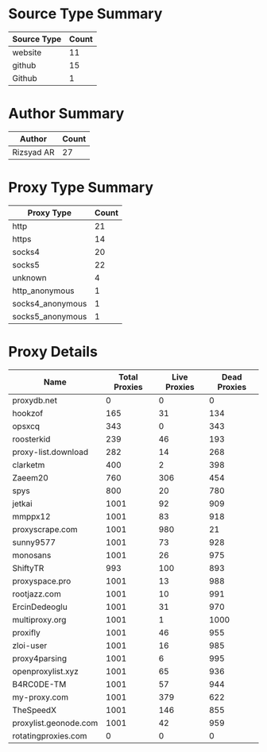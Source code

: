 # Source Type Summary

| Source Type | Count |
|-------------|-------|
| website | 11 |
| github | 15 |
| Github | 1 |


# Author Summary

| Author | Count |
|--------|-------|
| Rizsyad AR | 27 |


# Proxy Type Summary

| Proxy Type | Count |
|------------|-------|
| http | 21 |
| https | 14 |
| socks4 | 20 |
| socks5 | 22 |
| unknown | 4 |
| http_anonymous | 1 |
| socks4_anonymous | 1 |
| socks5_anonymous | 1 |


# Proxy Details

| Name | Total Proxies | Live Proxies | Dead Proxies |
|------|---------------|--------------|---------------|
| proxydb.net | 0 | 0 | 0 |
| hookzof | 165 | 31 | 134 |
| opsxcq | 343 | 0 | 343 |
| roosterkid | 239 | 46 | 193 |
| proxy-list.download | 282 | 14 | 268 |
| clarketm | 400 | 2 | 398 |
| Zaeem20 | 760 | 306 | 454 |
| spys | 800 | 20 | 780 |
| jetkai | 1001 | 92 | 909 |
| mmppx12 | 1001 | 83 | 918 |
| proxyscrape.com | 1001 | 980 | 21 |
| sunny9577 | 1001 | 73 | 928 |
| monosans | 1001 | 26 | 975 |
| ShiftyTR | 993 | 100 | 893 |
| proxyspace.pro | 1001 | 13 | 988 |
| rootjazz.com | 1001 | 10 | 991 |
| ErcinDedeoglu | 1001 | 31 | 970 |
| multiproxy.org | 1001 | 1 | 1000 |
| proxifly | 1001 | 46 | 955 |
| zloi-user | 1001 | 16 | 985 |
| proxy4parsing | 1001 | 6 | 995 |
| openproxylist.xyz | 1001 | 65 | 936 |
| B4RC0DE-TM | 1001 | 57 | 944 |
| my-proxy.com | 1001 | 379 | 622 |
| TheSpeedX | 1001 | 146 | 855 |
| proxylist.geonode.com | 1001 | 42 | 959 |
| rotatingproxies.com | 0 | 0 | 0 |
